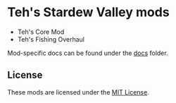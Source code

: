 # Teh's Stardew Valley mods

- Teh's Core Mod
- Teh's Fishing Overhaul

Mod-specific docs can be found under the [docs](./docs) folder.

## License

These mods are licensed under the [MIT License](./LICENSE).
